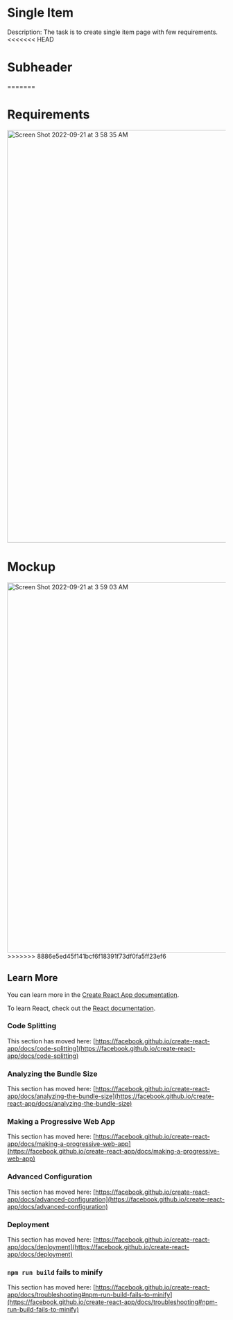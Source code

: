 # Single Item

Description:
  The task is to create single item page with few requirements.
<<<<<<< HEAD

# Subheader
=======
  
 # Requirements
<img width="952" alt="Screen Shot 2022-09-21 at 3 58 35 AM" src="https://user-images.githubusercontent.com/114436668/192543379-3da57ac2-7dc5-47a7-853d-ea69cfad06a1.png">

# Mockup
<img width="854" alt="Screen Shot 2022-09-21 at 3 59 03 AM" src="https://user-images.githubusercontent.com/114436668/192543874-d77ddfd6-f3e9-4c0e-b73c-2e77f330732e.png">
>>>>>>> 8886e5ed45f141bcf6f18391f73df0fa5ff23ef6

## Learn More

You can learn more in the [Create React App documentation](https://facebook.github.io/create-react-app/docs/getting-started).

To learn React, check out the [React documentation](https://reactjs.org/).

### Code Splitting

This section has moved here: [https://facebook.github.io/create-react-app/docs/code-splitting](https://facebook.github.io/create-react-app/docs/code-splitting)

### Analyzing the Bundle Size

This section has moved here: [https://facebook.github.io/create-react-app/docs/analyzing-the-bundle-size](https://facebook.github.io/create-react-app/docs/analyzing-the-bundle-size)

### Making a Progressive Web App

This section has moved here: [https://facebook.github.io/create-react-app/docs/making-a-progressive-web-app](https://facebook.github.io/create-react-app/docs/making-a-progressive-web-app)

### Advanced Configuration

This section has moved here: [https://facebook.github.io/create-react-app/docs/advanced-configuration](https://facebook.github.io/create-react-app/docs/advanced-configuration)

### Deployment

This section has moved here: [https://facebook.github.io/create-react-app/docs/deployment](https://facebook.github.io/create-react-app/docs/deployment)

### `npm run build` fails to minify

This section has moved here: [https://facebook.github.io/create-react-app/docs/troubleshooting#npm-run-build-fails-to-minify](https://facebook.github.io/create-react-app/docs/troubleshooting#npm-run-build-fails-to-minify)
